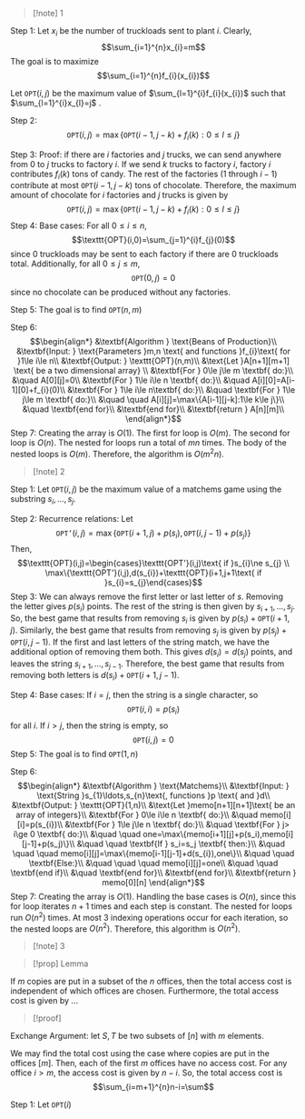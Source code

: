 >[!note] 1

Step 1: Let $x_{i}$ be the number of truckloads sent to plant $i$. Clearly, $$\sum_{i=1}^{n}x_{i}=m$$The goal is to maximize $$\sum_{i=1}^{n}f_{i}(x_{i})$$

Let $\texttt{OPT}(i,j)$ be the maximum value of $\sum_{l=1}^{i}f_{i}(x_{i})$ such that $\sum_{l=1}^{i}x_{l}=j$ . 

Step 2:$$\texttt{OPT}(i,j)=\max\{\texttt{OPT}(i-1,j-k)+f_{i}(k):0\le l\le j\}$$

Step 3: Proof: if there are $i$ factories and $j$ trucks, we can send anywhere from $0$ to $j$ trucks to factory $i$. If we send $k$ trucks to factory $i$, factory $i$ contributes $f_{i}(k)$ tons of candy. The rest of the factories (1 through $i-1$) contribute at most $\texttt{OPT}(i-1,j-k)$ tons of chocolate. Therefore, the maximum amount of chocolate for $i$ factories and $j$ trucks is given by $$\texttt{OPT}(i,j)=\max\{\texttt{OPT}(i-1,j-k)+f_{i}(k):0\le l\le j\}$$
Step 4: Base cases:
For all $0\le i\le n$, $$\texttt{OPT}(i,0)=\sum_{j=1}^{i}f_{j}(0)$$since 0 truckloads may be sent to each factory if there are 0 truckloads total. Additionally, for all $0\le j\le m$, $$\texttt{OPT}(0,j)=0$$since no chocolate can be produced without any factories. 

Step 5: The goal is to find $\texttt{OPT}(n,m)$

Step 6: $$\begin{align*}
&\textbf{Algorithm } \text{Beans of Production}\\
&\textbf{Input: } \text{Parameters }m,n \text{ and functions }f_{i}\text{ for }1\le i\le n\\
&\textbf{Output: } \texttt{OPT}(n,m)\\
&\text{Let }A[n+1][m+1] \text{ be a two dimensional array} \\
&\textbf{For } 0\le j\le m \textbf{ do:}\\
&\quad A[0][j]=0\\
&\textbf{For } 1\le i\le n \textbf{ do:}\\
&\quad A[i][0]=A[i-1][0]+f_{i}(0)\\
&\textbf{For } 1\le i\le n\textbf{ do:}\\
&\quad \textbf{For } 1\le j\le m \textbf{ do:}\\
&\quad \quad A[i][j]=\max\{A[i-1][j-k]:1\le k\le j\}\\
&\quad \textbf{end for}\\
&\textbf{end for}\\
&\textbf{return } A[n][m]\\
\end{align*}$$
Step 7: 
Creating the array is $O(1)$. The first for loop is $O(m)$. The second for loop is $O(n)$. The nested for loops run a total of $mn$ times. The body of the nested loops is $O(m)$. Therefore, the algorithm is $O(m^{2}n)$.


>[!note] 2

Step 1:
Let $\texttt{OPT}(i,j)$ be the maximum value of a matchems game using the substring $s_{i},\ldots,s_{j}$. 

Step 2: Recurrence relations:
Let $$\texttt{OPT'}(i,j)=\max\{\texttt{OPT}(i+1,j)+p(s_{i}),\texttt{OPT}(i,j-1)+p(s_{j})\}$$Then, $$\texttt{OPT}(i,j)=\begin{cases}\texttt{OPT'}(i,j)\text{ if }s_{i}\ne s_{j} \\
\max\{\texttt{OPT'}(i,j),d(s_{i})+\texttt{OPT}(i+1,j+1\text{ if }s_{i}=s_{j}\end{cases}$$
Step 3: We can always remove the first letter or last letter of $s$. Removing the letter gives $p(s_{i})$ points. The rest of the string is then given by $s_{i+1},\ldots,s_{j}$. So, the best game that results from removing $s_{i}$ is given by $p(s_{i})+\texttt{OPT}(i+1,j)$. Similarly, the best game that results from removing $s_{j}$ is given by $p(s_{j})+\texttt{OPT}(i,j-1)$. If the first and last letters of the string match, we have the additional option of removing them both. This gives $d(s_{i})=d(s_{j})$ points, and leaves the string $s_{i+1},\ldots,s_{j-1}$. Therefore, the best game that results from removing both letters is $d(s_{i})+\texttt{OPT}(i+1,j-1)$. 

Step 4: 
Base cases: If $i=j$, then the string is a single character, so $$\texttt{OPT}(i,i)=p(s_{i})$$for all $i$. If $i>j$, then the string is empty, so $$\texttt{OPT}(i,j)=0$$
Step 5:
The goal is to find $\texttt{OPT}(1,n)$

Step 6: $$\begin{align*}
&\textbf{Algorithm } \text{Matchems}\\
&\textbf{Input: } \text{String }s_{1}\ldots,s_{n}\text{, functions }p \text{ and }d\\
&\textbf{Output: } \texttt{OPT}(1,n)\\
&\text{Let }memo[n+1][n+1]\text{ be an array of integers}\\
&\textbf{For } 0\le i\le n \textbf{ do:}\\
&\quad memo[i][i]=p(s_{i})\\
&\textbf{For } 1\le j\le n \textbf{ do:}\\
&\quad \textbf{For } j> i\ge 0 \textbf{ do:}\\
&\quad \quad one=\max\{memo[i+1][j]+p(s_i),memo[i][j-1]+p(s_j)\}\\
&\quad \quad \textbf{If } s_i=s_j \textbf{ then:}\\
&\quad \quad \quad memo[i][j]=\max\{memo[i-1][j-1]+d(s_{i}),one\}\\
&\quad \quad \textbf{Else:}\\
&\quad \quad \quad memo[i][j]=one\\
&\quad \quad \textbf{end if}\\
&\quad \textbf{end for}\\
&\textbf{end for}\\
&\textbf{return } memo[0][n] 
\end{align*}$$
Step 7:
Creating the array is $O(1)$. Handling the base cases is $O(n)$, since this for loop iterates $n+1$ times and each step is constant. The nested for loops run $O(n^{2})$ times. At most 3 indexing operations occur for each iteration, so the nested loops are $O(n^{2})$. Therefore, this algorithm is $O(n^{2})$.

>[!note] 3

>[!prop] Lemma

If $m$ copies are put in a subset of the $n$ offices, then the total access cost is independent of which offices are chosen. Furthermore, the total access cost is given by ... 

>[!proof]

Exchange Argument: let $S, T$ be two subsets of $[n]$ with $m$ elements. 

We may find the total cost using the case where copies are put in the offices $[m]$. Then, each of the first $m$ offices have no access cost. For any office $i>m$, the access cost is given by $n-i$. So, the total access cost is $$\sum_{i=m+1}^{n}n-i=\sum$$
$$$$

Step 1: Let $\texttt{OPT}(i)$
